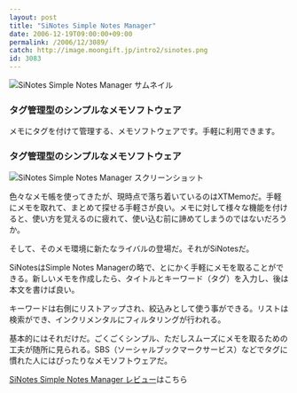 ```yaml
---
layout: post
title: "SiNotes Simple Notes Manager"
date: 2006-12-19T09:00:00+09:00
permalink: /2006/12/3089/
catch: http://image.moongift.jp/intro2/sinotes.png
id: 3083
---
```

 ![SiNotes Simple Notes Manager サムネイル](http://image.moongift.jp/intro2/sinotes.t.png "SiNotes Simple Notes Manager サムネイル")
  

### タグ管理型のシンプルなメモソフトウェア
  
メモにタグを付けて管理する、メモソフトウェアです。手軽に利用できます。  
<!--more-->  

### タグ管理型のシンプルなメモソフトウェア
  

![SiNotes Simple Notes Manager スクリーンショット](http://image.moongift.jp/intro2/sinotes.png "SiNotes Simple Notes Manager スクリーンショット")

  

色々なメモ帳を使ってきたが、現時点で落ち着いているのはXTMemoだ。手軽にメモを取れて、まとめて探せる手軽さが良い。メモに対して様々な機能を付けると、使い方を覚えるのに疲れて、使い込む前に諦めてしまうのではないだろうか。

  

そして、そのメモ環境に新たなライバルの登場だ。それがSiNotesだ。

  

SiNotesはSimple Notes Managerの略で、とにかく手軽にメモを取ることができる。新しいメモを作成したら、タイトルとキーワード（タグ）を入力し、後は本文を書けば良い。

  

キーワードは右側にリストアップされ、絞込みとして使う事ができる。リストは検索ができ、インクリメンタルにフィルタリングが行われる。

  

基本的にはそれだけだ。ごくごくシンプル、ただしスムーズにメモを取るための工夫が随所に見られる。SBS（ソーシャルブックマークサービス）などでタグに慣れた人にはぴったりなメモソフトウェアだ。

  

[SiNotes Simple Notes Manager レビュー](http://oss.moongift.jp/review/i-3094.html)はこちら

